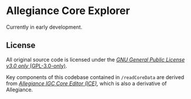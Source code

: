 # Allegiance Core Explorer

Currently in early development.

## License

All original source code is licensed under the [*GNU General Public License v3.0 only* (GPL-3.0-only)](https://www.gnu.org/licenses/gpl-3.0.en.html).

Key components of this codebase contained in `/readCoreData` are derived from [*Allegiance IGC Core Editor (ICE)*](https://github.com/kgersen/allegice), which is also a derivative of Allegiance.

